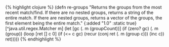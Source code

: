 {% highlight clojure %}
(defn re-groups
  "Returns the groups from the most recent match/find. If there are no
  nested groups, returns a string of the entire match. If there are
  nested groups, returns a vector of the groups, the first element
  being the entire match."
  {:added "1.0"
   :static true}
  [^java.util.regex.Matcher m]
    (let [gc  (. m (groupCount))]
      (if (zero? gc)
        (. m (group))
        (loop [ret [] c 0]
          (if (<= c gc)
            (recur (conj ret (. m (group c))) (inc c))
            ret)))))
{% endhighlight %}

